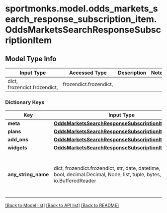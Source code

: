 # sportmonks.model.odds_markets_search_response_subscription_item.OddsMarketsSearchResponseSubscriptionItem

## Model Type Info
Input Type | Accessed Type | Description | Notes
------------ | ------------- | ------------- | -------------
dict, frozendict.frozendict,  | frozendict.frozendict,  |  | 

### Dictionary Keys
Key | Input Type | Accessed Type | Description | Notes
------------ | ------------- | ------------- | ------------- | -------------
**meta** | [**OddsMarketsSearchResponseSubscriptionItemMeta**](OddsMarketsSearchResponseSubscriptionItemMeta.md) | [**OddsMarketsSearchResponseSubscriptionItemMeta**](OddsMarketsSearchResponseSubscriptionItemMeta.md) |  | [optional] 
**plans** | [**OddsMarketsSearchResponseSubscriptionItemPlans**](OddsMarketsSearchResponseSubscriptionItemPlans.md) | [**OddsMarketsSearchResponseSubscriptionItemPlans**](OddsMarketsSearchResponseSubscriptionItemPlans.md) |  | [optional] 
**add_ons** | [**OddsMarketsSearchResponseSubscriptionItemAddOns**](OddsMarketsSearchResponseSubscriptionItemAddOns.md) | [**OddsMarketsSearchResponseSubscriptionItemAddOns**](OddsMarketsSearchResponseSubscriptionItemAddOns.md) |  | [optional] 
**widgets** | [**OddsMarketsSearchResponseSubscriptionItemWidgets**](OddsMarketsSearchResponseSubscriptionItemWidgets.md) | [**OddsMarketsSearchResponseSubscriptionItemWidgets**](OddsMarketsSearchResponseSubscriptionItemWidgets.md) |  | [optional] 
**any_string_name** | dict, frozendict.frozendict, str, date, datetime, int, float, bool, decimal.Decimal, None, list, tuple, bytes, io.FileIO, io.BufferedReader | frozendict.frozendict, str, BoolClass, decimal.Decimal, NoneClass, tuple, bytes, FileIO | any string name can be used but the value must be the correct type | [optional]

[[Back to Model list]](../../README.md#documentation-for-models) [[Back to API list]](../../README.md#documentation-for-api-endpoints) [[Back to README]](../../README.md)

